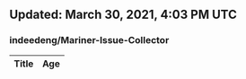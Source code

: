 ## Updated: March 30, 2021, 4:03 PM UTC


### indeedeng/Mariner-Issue-Collector
|**Title**|**Age**|
|:----|:----|